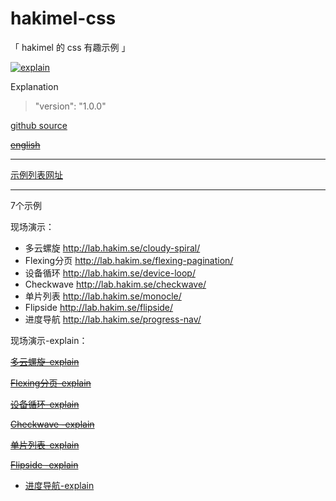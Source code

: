 # hakimel-css

「 hakimel 的 css 有趣示例 」

[![explain](http://llever.com/explain.svg)](https://github.com/chinanf-boy/Source-Explain)

Explanation

> "version": "1.0.0"

[github source](https://github.com/hakimel/css)

~~[english](./README.en.md)~~

---

[示例列表网址](http://lab.hakim.se/)

---

7个示例

现场演示：

* 多云螺旋 http://lab.hakim.se/cloudy-spiral/
* Flexing分页 http://lab.hakim.se/flexing-pagination/
* 设备循环 http://lab.hakim.se/device-loop/
* Checkwave http://lab.hakim.se/checkwave/
* 单片列表 http://lab.hakim.se/monocle/
* Flipside http://lab.hakim.se/flipside/
* 进度导航 http://lab.hakim.se/progress-nav/

现场演示-explain：

~~[多云螺旋-explain](./)~~

~~[Flexing分页-explain](./)~~

~~[设备循环-explain](./)~~

~~[Checkwave -explain](./)~~

~~[单片列表-explain](./)~~

~~[Flipside -explain](./)~~

* [进度导航-explain](./progress-nav.explain.md)